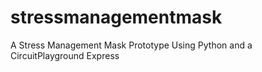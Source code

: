 # stressmanagementmask
A Stress Management Mask Prototype Using Python and a CircuitPlayground Express
